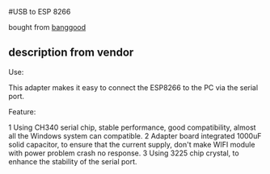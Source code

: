 #USB to ESP 8266


bought from [banggood](https://www.banggood.com/USB-To-ESP8266-Serial-Adapter-Wireless-WIFI-Develoment-Board-Transfer-Module-p-1102418.html)


## description from vendor

Use:

This adapter makes it easy to connect the ESP8266 to the PC via the serial port.

Feature:

1 Using CH340 serial chip, stable performance, good compatibility, almost all the Windows system can compatible.
2 Adapter board integrated 1000uF solid capacitor, to ensure that the current supply, don't make WIFI module with power problem crash no response.
3 Using 3225 chip crystal, to enhance the stability of the serial port.
